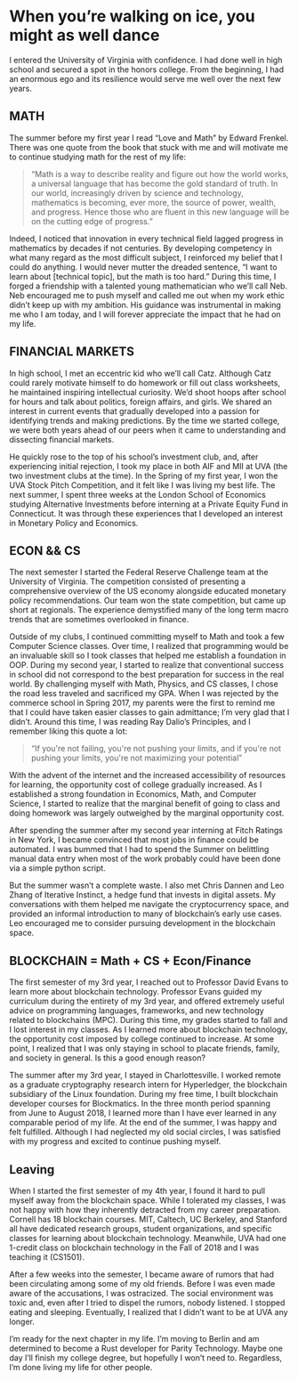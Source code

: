 # When you’re walking on ice, you might as well dance

I entered the University of Virginia with confidence. I had done well in high school and secured a spot in the honors college. From the beginning, I had an enormous ego and its resilience would serve me well over the next few years.

## MATH
The summer before my first year I read “Love and Math” by Edward Frenkel. There was one quote from the book that stuck with me and will motivate me to continue studying math for the rest of my life:
> “Math is a way to describe reality and figure out how the world works, a universal language that has become the gold standard of truth. In our world, increasingly driven by science and technology, mathematics is becoming, ever more, the source of power, wealth, and progress. Hence those who are fluent in this new language will be on the cutting edge of progress.”

Indeed, I noticed that innovation in every technical field lagged progress in mathematics by decades if not centuries. By developing competency in what many regard as the most difficult subject, I reinforced my belief that I could do anything. I would never mutter the dreaded sentence, “I want to learn about [technical topic], but the math is too hard.” During this time, I forged a friendship with a talented young mathematician who we’ll call Neb. Neb encouraged me to push myself and called me out when my work ethic didn’t keep up with my ambition. His guidance was instrumental in making me who I am today, and I will forever appreciate the impact that he had on my life.

## FINANCIAL MARKETS
In high school, I met an eccentric kid who we’ll call Catz. Although Catz could rarely motivate himself to do homework or fill out class worksheets, he maintained inspiring intellectual curiosity. We’d shoot hoops after school for hours and talk about politics, foreign affairs, and girls. We shared an interest in current events that gradually developed into a passion for identifying trends and making predictions. By the time we started college, we were both years ahead of our peers when it came to understanding and dissecting financial markets. 

He quickly rose to the top of his school’s investment club, and, after experiencing initial rejection, I took my place in both AIF and MII at UVA (the two investment clubs at the time). In the Spring of my first year, I won the UVA Stock Pitch Competition, and it felt like I was living my best life. The next summer, I spent three weeks at the London School of Economics studying Alternative Investments before interning at a Private Equity Fund in Connecticut. It was through these experiences that I developed an interest in Monetary Policy and Economics. 

## ECON && CS
The next semester I started the Federal Reserve Challenge team at the University of Virginia. The competition consisted of presenting a comprehensive overview of the US economy alongside educated monetary policy recommendations. Our team won the state competition, but came up short at regionals. The experience demystified many of the long term macro trends that are sometimes overlooked in finance.

Outside of my clubs, I continued committing myself to Math and took a few Computer Science classes. Over time, I realized that programming would be an invaluable skill so I took classes that helped me establish a foundation in OOP.  During my second year, I started to realize that conventional success in school did not correspond to the best preparation for success in the real world. By challenging myself with Math, Physics, and CS classes, I chose the road less traveled and sacrificed my GPA. When I was rejected by the commerce school in Spring 2017, my parents were the first to remind me that I could have taken easier classes to gain admittance; I’m very glad that I didn’t. Around this time, I was reading Ray Dalio’s Principles, and I remember liking this quote a lot:
> “If you're not failing, you're not pushing your limits, and if you're not pushing your limits, you're not maximizing your potential”

With the advent of the internet and the increased accessibility of resources for learning, the opportunity cost of college gradually increased. As I established a strong foundation in Economics, Math, and Computer Science, I started to realize that the marginal benefit of going to class and doing homework was largely outweighed by the marginal opportunity cost. 

After spending the summer after my second year interning at Fitch Ratings in New York, I became convinced that most jobs in finance could be automated. I was bummed that I had to spend the Summer on belittling manual data entry when most of the work probably could have been done via a simple python script. 

But the summer wasn’t a complete waste. I also met Chris Dannen and Leo Zhang of Iterative Instinct, a hedge fund that invests in digital assets. My conversations with them helped me navigate the cryptocurrency space, and provided an informal introduction to many of blockchain’s early use cases. Leo encouraged me to consider pursuing development in the blockchain space.

## BLOCKCHAIN = Math + CS + Econ/Finance
The first semester of my 3rd year, I reached out to Professor David Evans to learn more about blockchain technology. Professor Evans guided my curriculum during the entirety of my 3rd year, and offered extremely useful advice on programming languages, frameworks, and new technology related to blockchains (MPC). During this time, my grades started to fall and I lost interest in my classes. As I learned more about blockchain technology, the opportunity cost imposed by college continued to increase. At some point, I realized that I was only staying in school to placate friends, family, and society in general. Is this a good enough reason?

The summer after my 3rd year, I stayed in Charlottesville. I worked remote as a graduate cryptography research intern for Hyperledger, the blockchain subsidiary of the Linux foundation. During my free time, I built blockchain developer courses for Blockmatics. In the three month period spanning from June to August 2018, I learned more than I have ever learned in any comparable period of my life. At the end of the summer, I was happy and felt fulfilled. Although I had neglected my old social circles, I was satisfied with my progress and excited to continue pushing myself.

## Leaving
When I started the first semester of my 4th year, I found it hard to pull myself away from the blockchain space. While I tolerated my classes, I was not happy with how they inherently detracted from my career preparation. Cornell has 18 blockchain courses. MIT, Caltech, UC Berkeley, and Stanford all have dedicated research groups, student organizations, and specific classes for learning about blockchain technology. Meanwhile, UVA had one 1-credit class on blockchain technology in the Fall of 2018 and I was teaching it (CS1501). 

After a few weeks into the semester, I became aware of rumors that had been circulating among some of my old friends. Before I was even made aware of the accusations, I was ostracized. The social environment was toxic and, even after I tried to dispel the rumors, nobody listened. I stopped eating and sleeping. Eventually, I realized that I didn’t want to be at UVA any longer.

I’m ready for the next chapter in my life. I’m moving to Berlin and am determined to become a Rust developer for Parity Technology. Maybe one day I’ll finish my college degree, but hopefully I won’t need to. Regardless, I’m done living my life for other people. 
